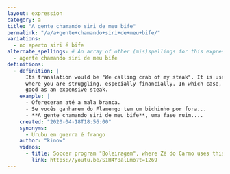 ```yaml
---
layout: expression
category: a
title: "A gente chamando siri de meu bife"
permalink: "/a/a+gente+chamando+siri+de+meu+bife/"
variations:
  - no aperto siri é bife
alternate_spellings: # An array of other (mis)spellings for this expression
  - agente chamando siri de meu bife
definitions:
  - definition: |
      Its translation would be "We calling crab of my steak". It is used when you are in a situation
      where you are struggling, especially financially. In which case, you would consider a crab as
      good as an expensive steak.
    example: |
      - Ofereceram até a mala branca.
      - Se vocês ganharem do Flamengo tem um bichinho por fora...
      - **A gente chamando siri de meu bife**, uma fase ruim....
    created: "2020-04-18T18:56:00"
    synonyms:
      - Urubu em guerra é frango
    author: "kinow"
    videos:
      - title: Soccer program "Boleiragem", where Zé do Carmo uses this expression
        link: https://youtu.be/S1H4Y8alLmo?t=1269
---
```

